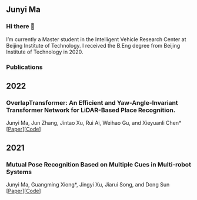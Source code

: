 ## Junyi Ma

### Hi there 👋

I’m currently a Master student in the Intelligent Vehicle Research Center at Beijing Institute of Technology. I received the B.Eng degree from Beijing Institute of Technology in 2020.

### Publications

## 2022  
### OverlapTransformer: An Efficient and Yaw-Angle-Invariant Transformer Network for LiDAR-Based Place Recognition.  
Junyi Ma, Jun Zhang, Jintao Xu, Rui Ai, Weihao Gu, and Xieyuanli Chen*    
[[Paper](https://ieeexplore.ieee.org/document/9785497)][[Code](https://github.com/haomo-ai/OverlapTransformer)]


## 2021  
### Mutual Pose Recognition Based on Multiple Cues in Multi-robot Systems
Junyi Ma, Guangming Xiong*, Jingyi Xu, Jiarui Song, and Dong Sun  
[[Paper](https://ieeexplore.ieee.org/document/9641141)][[Code](https://github.com/BIT-MJY/Mutual-Pose-Recognition-Based-on-Multiple-Cues-in-MRS)]

